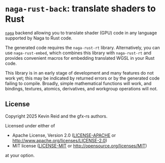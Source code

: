 `naga-rust-back`: translate shaders to Rust
===========================================

[`naga`] backend allowing you to translate shader (GPU) code in any language supported by Naga
to Rust code.

The generated code requires the `naga-rust-rt` library.
Alternatively, you can use `naga-rust-embed`, which combines this library with `naga-rust-rt`
and provides convenient macros for embedding translated WGSL in your Rust code.

This library is in an early stage of development and many features do not work yet;
this may be indicated by returned errors or by the generated code failing to compile.
Broadly, simple mathematical functions will work, and bindings, textures, atomics,
derivatives, and workgroup operations will not.

[`naga`]: https://crates.io/crates/naga

License
-------

Copyright 2025 Kevin Reid and the gfx-rs authors.

Licensed under either of

 * Apache License, Version 2.0
   ([LICENSE-APACHE](LICENSE-APACHE) or http://www.apache.org/licenses/LICENSE-2.0)
 * MIT license
   ([LICENSE-MIT](LICENSE-MIT) or http://opensource.org/licenses/MIT)

at your option.
